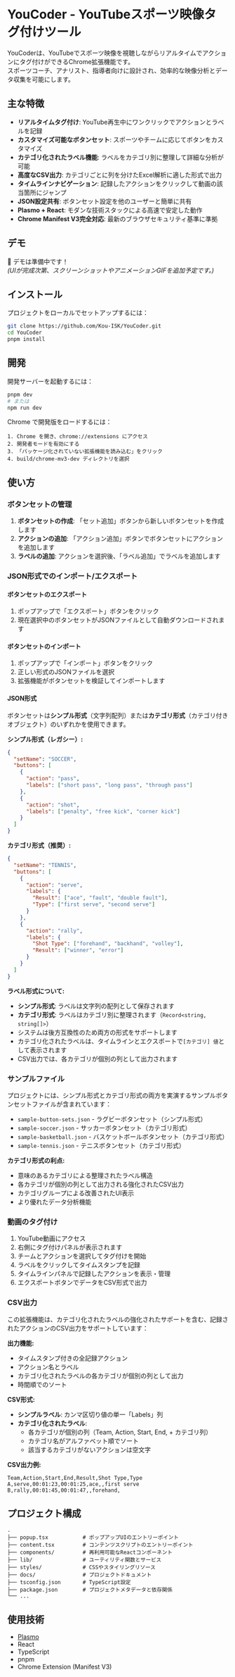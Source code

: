 # YouCoder - YouTubeスポーツ映像タグ付けツール

YouCoderは、YouTubeでスポーツ映像を視聴しながらリアルタイムでアクションにタグ付けができるChrome拡張機能です。  
スポーツコーチ、アナリスト、指導者向けに設計され、効率的な映像分析とデータ収集を可能にします。

## 主な特徴

- **リアルタイムタグ付け**: YouTube再生中にワンクリックでアクションとラベルを記録
- **カスタマイズ可能なボタンセット**: スポーツやチームに応じてボタンをカスタマイズ
- **カテゴリ化されたラベル機能**: ラベルをカテゴリ別に整理して詳細な分析が可能
- **高度なCSV出力**: カテゴリごとに列を分けたExcel解析に適した形式で出力
- **タイムラインナビゲーション**: 記録したアクションをクリックして動画の該当箇所にジャンプ
- **JSON設定共有**: ボタンセット設定を他のユーザーと簡単に共有
- **Plasmo + React**: モダンな技術スタックによる高速で安定した動作
- **Chrome Manifest V3完全対応**: 最新のブラウザセキュリティ基準に準拠

## デモ

🚧 デモは準備中です！  
_(UIが完成次第、スクリーンショットやアニメーションGIFを追加予定です。)_

## インストール

プロジェクトをローカルでセットアップするには：

```bash
git clone https://github.com/Kou-ISK/YouCoder.git
cd YouCoder
pnpm install
```

## 開発

開発サーバーを起動するには：

```bash
pnpm dev
# または
npm run dev
```

Chrome で開発版をロードするには：

```text
1. Chrome を開き、chrome://extensions にアクセス
2. 開発者モードを有効にする
3. 「パッケージ化されていない拡張機能を読み込む」をクリック
4. build/chrome-mv3-dev ディレクトリを選択
```

## 使い方

### ボタンセットの管理

1. **ボタンセットの作成**: 「セット追加」ボタンから新しいボタンセットを作成します
2. **アクションの追加**: 「アクション追加」ボタンでボタンセットにアクションを追加します
3. **ラベルの追加**: アクションを選択後、「ラベル追加」でラベルを追加します

### JSON形式でのインポート/エクスポート

#### ボタンセットのエクスポート

1. ポップアップで「エクスポート」ボタンをクリック
2. 現在選択中のボタンセットがJSONファイルとして自動ダウンロードされます

#### ボタンセットのインポート

1. ポップアップで「インポート」ボタンをクリック
2. 正しい形式のJSONファイルを選択
3. 拡張機能がボタンセットを検証してインポートします

#### JSON形式

ボタンセットは**シンプル形式**（文字列配列）または**カテゴリ形式**（カテゴリ付きオブジェクト）のいずれかを使用できます。

**シンプル形式（レガシー）:**

```json
{
  "setName": "SOCCER",
  "buttons": [
    {
      "action": "pass",
      "labels": ["short pass", "long pass", "through pass"]
    },
    {
      "action": "shot",
      "labels": ["penalty", "free kick", "corner kick"]
    }
  ]
}
```

**カテゴリ形式（推奨）:**

```json
{
  "setName": "TENNIS",
  "buttons": [
    {
      "action": "serve",
      "labels": {
        "Result": ["ace", "fault", "double fault"],
        "Type": ["first serve", "second serve"]
      }
    },
    {
      "action": "rally",
      "labels": {
        "Shot Type": ["forehand", "backhand", "volley"],
        "Result": ["winner", "error"]
      }
    }
  ]
}
```

**ラベル形式について:**

- **シンプル形式**: ラベルは文字列の配列として保存されます
- **カテゴリ形式**: ラベルはカテゴリ別に整理されます（`Record<string, string[]>`）
- システムは後方互換性のため両方の形式をサポートします
- カテゴリ化されたラベルは、タイムラインとエクスポートで`[カテゴリ] 値`として表示されます
- CSV出力では、各カテゴリが個別の列として出力されます

### サンプルファイル

プロジェクトには、シンプル形式とカテゴリ形式の両方を実演するサンプルボタンセットファイルが含まれています：

- `sample-button-sets.json` - ラグビーボタンセット（シンプル形式）
- `sample-soccer.json` - サッカーボタンセット（カテゴリ形式）
- `sample-basketball.json` - バスケットボールボタンセット（カテゴリ形式）
- `sample-tennis.json` - テニスボタンセット（カテゴリ形式）

**カテゴリ形式の利点:**

- 意味のあるカテゴリによる整理されたラベル構造
- 各カテゴリが個別の列として出力される強化されたCSV出力
- カテゴリグループによる改善されたUI表示
- より優れたデータ分析機能

### 動画のタグ付け

1. YouTube動画にアクセス
2. 右側にタグ付けパネルが表示されます
3. チームとアクションを選択してタグ付けを開始
4. ラベルをクリックしてタイムスタンプを記録
5. タイムラインパネルで記録したアクションを表示・管理
6. エクスポートボタンでデータをCSV形式で出力

### CSV出力

この拡張機能は、カテゴリ化されたラベルの強化されたサポートを含む、記録されたアクションのCSV出力をサポートしています：

**出力機能:**

- タイムスタンプ付きの全記録アクション
- アクション名とラベル
- カテゴリ化されたラベルの各カテゴリが個別の列として出力
- 時間順でのソート

**CSV形式:**

- **シンプルラベル**: カンマ区切り値の単一「Labels」列
- **カテゴリ化されたラベル**:
  - 各カテゴリが個別の列（Team, Action, Start, End, + カテゴリ列）
  - カテゴリ名がアルファベット順でソート
  - 該当するカテゴリがないアクションは空文字

**CSV出力例:**

```csv
Team,Action,Start,End,Result,Shot Type,Type
A,serve,00:01:23,00:01:25,ace,,first serve
B,rally,00:01:45,00:01:47,,forehand,
```

## プロジェクト構成

```text
.
├── popup.tsx           # ポップアップUIのエントリーポイント
├── content.tsx         # コンテンツスクリプトのエントリーポイント
├── components/         # 再利用可能なReactコンポーネント
├── lib/                # ユーティリティ関数とサービス
├── styles/             # CSSやスタイリングリソース
├── docs/               # プロジェクトドキュメント
├── tsconfig.json       # TypeScript設定
├── package.json        # プロジェクトメタデータと依存関係
└── ...
```

## 使用技術

- [Plasmo](https://docs.plasmo.com/)
- React
- TypeScript
- pnpm
- Chrome Extension (Manifest V3)
